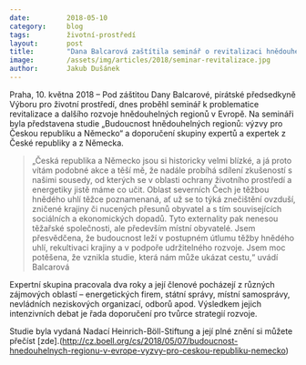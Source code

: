 ```yaml
---
date:         2018-05-10
category:     blog
tags:         životní-prostředí
layout:       post
title:        "Dana Balcarová zaštítila seminář o revitalizaci hnědouhelných regionů"
image:        /assets/img/articles/2018/seminar-revitalizace.jpg
author:       Jakub Dušánek
---
```


  
Praha, 10. května 2018 – Pod záštitou Dany Balcarové, pirátské předsedkyně Výboru pro životní prostředí, dnes proběhl seminář k problematice revitalizace a dalšího rozvoje hnědouhelných regionů v Evropě. Na semináři byla představena studie „Budoucnost hnědouhelných regionů: výzvy pro Českou republiku a Německo“ a doporučení skupiny expertů a expertek z České republiky a z Německa.
 
> „Česká republika a Německo jsou si historicky velmi blízké, a já proto vítám podobné akce a těší mě, že nadále probíhá sdílení zkušeností s našimi sousedy, od kterých se v oblasti ochrany životního prostředí a energetiky jistě máme co učit. Oblast severních Čech je těžbou hnědého uhlí těžce poznamenaná, ať už se to týká znečištění ovzduší, zničené krajiny či nucených přesunů obyvatel a s tím souvisejících sociálních a ekonomických dopadů. Tyto externality pak nenesou těžařské společnosti, ale především místní obyvatelé. Jsem přesvědčena, že budoucnost leží v postupném útlumu těžby hnědého uhlí, rekultivaci krajiny a v podpoře udržitelného rozvoje. Jsem moc potěšena, že vznikla studie, která nám může ukázat cestu,“ uvádí Balcarová
 
Expertní skupina pracovala dva roky a její členové pocházejí z různých zájmových oblastí – energetických firem, státní správy, místní samosprávy, nevládních neziskových organizací, odborů apod. Výsledkem jejich intenzivních debat  je řada doporučení pro tvůrce strategií rozvoje.
 
Studie byla vydaná Nadací Heinrich-Böll-Stiftung a její plné znění si můžete přečíst [zde].(http://cz.boell.org/cs/2018/05/07/budoucnost-hnedouhelnych-regionu-v-evrope-vyzvy-pro-ceskou-republiku-nemecko)

